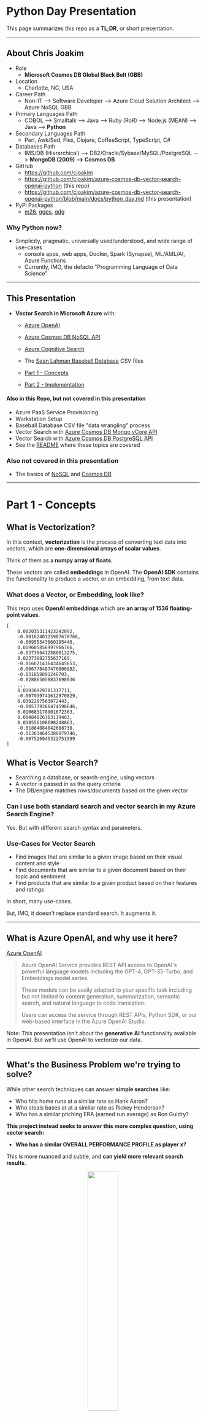 # Python Day Presentation

This page summarizes this repo as a **TL;DR**, or short presentation.

---

## About Chris Joakim

- Role
  - **Microsoft Cosmos DB Global Black Belt (GBB)**
- Location
  - Charlotte, NC, USA
- Career Path
  - Non-IT --> Software Developer --> Azure Cloud Solution Architect --> Azure NoSQL GBB
- Primary Languages Path
  - COBOL --> Smalltalk --> Java --> Ruby (RoR) --> Node.js (MEAN) --> Java --> **Python**
- Secondary Languages Path
  - Perl, Awk/Sed, Flex, Clojure, CoffeeScript, TypeScript, C#
- Databases Path
  - IMS/DB (Hierarchical) --> DB2/Oracle/Sybase/MySQL/PostgreSQL --> **MongoDB (2009) --> Cosmos DB**
- GitHub
  - https://github.com/cjoakim
  - https://github.com/cjoakim/azure-cosmos-db-vector-search-openai-python (this repo)
  - https://github.com/cjoakim/azure-cosmos-db-vector-search-openai-python/blob/main/docs/python_day.md (this presentation)
- PyPi Packages
  - [m26](https://pypi.org/project/m26/), [ggps](https://pypi.org/project/ggps/), [gdg](https://pypi.org/project/gdg/)

### Why Python now?

- Simplicity, pragmatic, universally used/understood, and wide range of use-cases
  - console apps, web apps, Docker, Spark (Synapse), ML/AML/AI, Azure Functions
  - Currently, IMO, the defacto "Programming Language of Data Science"

---

## This Presentation

- **Vector Search in Microsoft Azure** with:

  - [Azure OpenAI](https://learn.microsoft.com/en-us/azure/ai-services/openai/)
  - [Azure Cosmos DB NoSQL API](https://learn.microsoft.com/en-us/azure/cosmos-db/nosql/)
  - [Azure Cognitive Search](https://learn.microsoft.com/en-us/azure/search/)
  - The [Sean Lahman Baseball Database](http://seanlahman.com/download-baseball-database/) CSV files

  - [Part 1 - Concepts](#part1)
  - [Part 2 - Implementation](#part2)

#### Also in this Repo, but not covered in this presentation

  - Azure PaaS Service Provisioning
  - Workstation Setup
  - Baseball Database CSV file "data wrangling" process
  - Vector Search with [Azure Cosmos DB Mongo vCore API](https://learn.microsoft.com/en-us/azure/cosmos-db/mongodb/vcore/)
  - Vector Search with [Azure Cosmos DB PostgreSQL API](https://learn.microsoft.com/en-us/azure/cosmos-db/postgresql/)
  - See the [README](README.md) where these topics are covered

### Also not covered in this presentation

  - The basics of [NoSQL](https://en.wikipedia.org/wiki/NoSQL) and [Cosmos DB](https://azure.microsoft.com/en-us/products/cosmos-db)

---

# <a name="part1"> Part 1 - Concepts

## What is Vectorization?

In this context, **vectorization** is the process of converting text data into vectors,
which are **one-dimensional arrays of scalar values**.

Think of them as a **numpy array of floats**.

These vectors are called **embeddings** in OpenAI.  The **OpenAI SDK** contains
the functionality to produce a vector, or an embedding, from text data.

### What does a Vector, or Embedding, look like?

This repo uses **OpenAI embeddings** which are **an array of 1536 floating-point values**.

```
[
    0.002035311423242092,
    -0.0016240125987678766,
    -0.00955343060195446,
    0.019685856997966766,
    -0.037366412580013275,
    0.02373882755637169,
    -0.016621416434645653,
    -0.006778487470000982,
    -0.031858891248703,
    -0.028865059837698936
    ...
    0.01938929781317711,
    -0.007039741612970829,
    0.0302207563072443,
    -0.005779366474598646,
    0.010683178901672363,
    0.00484026363119483,
    0.018556108698248863,
    -0.01864084042608738,
    -0.013634645380079746,
    -0.007526945322751999
]
```

## What is Vector Search?

- Searching a database, or search-engine, using vectors
- A vector is passed in as the query criteria
- The DB/engine matches rows/documents based on the given vector

### Can I use both standard search and vector search in my Azure Search Engine?

Yes.  But with different search syntax and parameters.

### Use-Cases for Vector Search

- Find images that are similar to a given image based on their visual content and style
- Find documents that are similar to a given document based on their topic and sentiment
- Find products that are similar to a given product based on their features and ratings

In short, many use-cases.

But, IMO, it doesn't replace standard search.  It augments it.

---

## What is Azure OpenAI, and why use it here?

[Azure OpenAI](https://learn.microsoft.com/en-us/azure/ai-services/openai/)

> Azure OpenAI Service provides REST API access to OpenAI's powerful language models
> including the GPT-4, GPT-35-Turbo, and Embeddings model series. 
>
> These models can be easily adapted to your specific task including but not limited
> to content generation, summarization, semantic search, and natural language to code
> translation.
>
> Users can access the service through REST APIs, Python SDK, or our
> web-based interface in the Azure OpenAI Studio.

Note: This presentation isn't about the **generative AI** functionality available in OpenAI.
But we'll use OpenAI to vectorize our data.

---

## What's the Business Problem we're trying to solve?

While other search techniques can answer **simple searches** like:

- Who hits home runs at a similar rate as Hank Aaron?
- Who steals bases at at a similar rate as Rickey Henderson?
- Who has a similar pitching ERA (earned run average) as Ron Guidry?

**This project instead seeks to answer this more complex question, using vector search:**

- **Who has a similar OVERALL PERFORMANCE PROFILE as player x?**

This is more nuanced and subtle, and **can yield more relevant search results**.

<p align="center">
    <img src="img/rickey-henderson.jpg" width="40%">
</p>
<p align="center">
    **Rickey Henderson (henderi01), MLB Hall of Fame Player, Statistical Unicorn**
</p>

This simplistic SQL query (in Azure Cosmos DB PostgreSQL API) identifies a few
similar players.

But the **WHERE clause only contains three attributes** ... it's not a **"full-spectrun"** query.

<p align="center">
    <img src="img/query-greatest-base-stealers.png" width="80%">
</p>

#### But what if you're not in the baseball business?

This vector search solution is just an example;
it's easily modifiable for your use-cases.

---

# <a name="part2"> Part 2 - Implementation

## Step 1: Data Wrangling

- The data started as CSV from the Sean Lahman Baseball Database
- CSV rows were transformed into JSON documents
- JSON documents augmented with calculations
- JSON documents augmented with a **embeddings_str** value for vectorization

### Example Document for Hank Aaron 

```
  "aaronha01": {
    "playerID": "aaronha01",
    "birthYear": 1934,
    "birthCountry": "USA",
    "deathYear": "2021.0",
    "nameFirst": "Hank",
    "nameLast": "Aaron",
    "weight": 180,
    "height": 72,
    "bats": "R",
    "throws": "R",
    "debut": "1954-04-13",
    "finalGame": "1976-10-03",
    "teams": {
      "total_games": 3298,
      "teams": {
        "ML1": 1806,
        "ATL": 1270,
        "ML4": 222
      },
      "primary_team": "ML1"
    },
    "primary_position": "RF",
    "batting": {
      "G": "3298",
      "AB": "12364",
      "R": "2174",
      "H": "3771",
      "2B": "624",
      "3B": "98",
      "HR": "755",
      "RBI": "2297.0",
      "SB": "240.0",
      "CS": "73.0",
      "BB": "1402",
      "SO": "1383.0",
      "IBB": "293.0",
      "HBP": "32.0",
      "SF": "121.0",
      "calculated": {
        "runs_per_ab": 0.17583306373341961,
        "batting_avg": 0.30499838240051763,
        "2b_avg": 0.050469103849886766,
        "3b_avg": 0.007926237463604012,
        "hr_avg": 0.06106438045939825,
        "rbi_avg": 0.18578130054998382,
        "bb_avg": 0.11339372371400841,
        "so_avg": 0.11185700420575866,
        "ibb_avg": 0.023697832416693626,
        "hbp_avg": 0.002588159171789065
      }
    },
    "category": "fielder",
    "debut_year": 1954,
    "final_year": 1976,
    "embeddings_str": "fielder primary_position_rf total_games_3298 bats_r throws_r hits_3771 hr_755 batting_avg_305 runs_per_ab_176 2b_avg_50 3b_avg_8 hr_avg_61 rbi_avg_186 bb_avg_113 so_avg_112 ibb_avg_24 hbp_avg_3"
  }
```

I used the approach of creating **binned-text** values in the embeddings_str.
For example batting average of 0.30499838240051763 becomes "batting_avg_305".

A common example of this is T-shirt sizes - "S", "M", "L", "XL".

### Machine Learning "Features" vs Text Words

Since OpenAI embeddings calculation is based on **text**, the binned-text approach is used.

---

## Step 2: Vectorization


---

## Step 3: Loading the Azure Cosmos DB NoSQL API container


---

## Step 4: Configuring Azure Cognitive Search

---

## Step 5: Excuting Vector Searches vs Azure Cognitive Search



